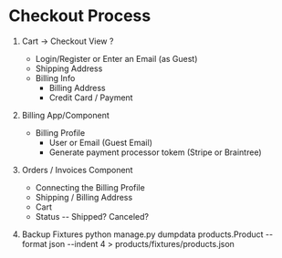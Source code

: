 # Checkout Process

1. Cart -> Checkout View
    ?
    - Login/Register or Enter an Email (as Guest)
    - Shipping Address
    - Billing Info
        - Billing Address
        - Credit Card / Payment

2. Billing App/Component
    - Billing Profile
        - User or Email (Guest Email)
        - Generate payment processor tokem (Stripe or Braintree)

3. Orders / Invoices Component
    - Connecting the Billing Profile
    - Shipping / Billing Address
    - Cart
    - Status -- Shipped? Canceled?

4. Backup Fixtures
    python manage.py dumpdata products.Product --format json --indent 4 > products/fixtures/products.json